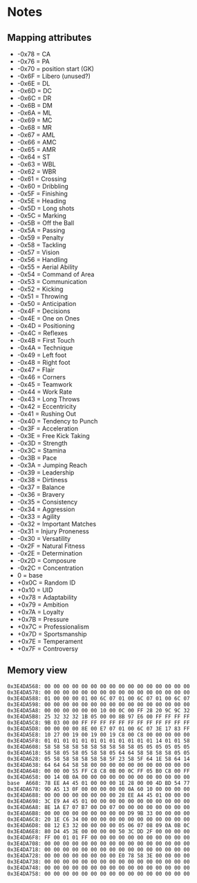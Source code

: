 # Notes

## Mapping attributes

- -0x78 = CA
- -0x76 = PA
- -0x70 = position start (GK)
- -0x6F = Libero (unused?)
- -0x6E = DL
- -0x6D = DC
- -0x6C = DR
- -0x6B = DM
- -0x6A = ML
- -0x69 = MC
- -0x68 = MR
- -0x67 = AML
- -0x66 = AMC
- -0x65 = AMR
- -0x64 = ST
- -0x63 = WBL
- -0x62 = WBR
- -0x61 = Crossing
- -0x60 = Dribbling
- -0x5F = Finishing
- -0x5E = Heading
- -0x5D = Long shots
- -0x5C = Marking
- -0x5B = Off the Ball
- -0x5A = Passing
- -0x59 = Penalty
- -0x58 = Tackling
- -0x57 = Vision
- -0x56 = Handling
- -0x55 = Aerial Ability
- -0x54 = Command of Area
- -0x53 = Communication
- -0x52 = Kicking
- -0x51 = Throwing
- -0x50 = Anticipation
- -0x4F = Decisions
- -0x4E = One on Ones
- -0x4D = Positioning
- -0x4C = Reflexes
- -0x4B = First Touch
- -0x4A = Technique
- -0x49 = Left foot
- -0x48 = Right foot
- -0x47 = Flair
- -0x46 = Corners
- -0x45 = Teamwork
- -0x44 = Work Rate
- -0x43 = Long Throws
- -0x42 = Eccentricity
- -0x41 = Rushing Out
- -0x40 = Tendency to Punch
- -0x3F = Acceleration
- -0x3E = Free Kick Taking
- -0x3D = Strength
- -0x3C = Stamina
- -0x3B = Pace
- -0x3A = Jumping Reach
- -0x39 = Leadership
- -0x38 = Dirtiness
- -0x37 = Balance
- -0x36 = Bravery
- -0x35 = Consistency
- -0x34 = Aggression
- -0x33 = Agility
- -0x32 = Important Matches
- -0x31 = Injury Proneness
- -0x30 = Versatility
- -0x2F = Natural Fitness
- -0x2E = Determination
- -0x2D = Composure
- -0x2C = Concentration
- 0 = base
- +0x0C = Random ID
- +0x10 = UID
- +0x78 = Adaptability
- +0x79 = Ambition
- +0x7A = Loyalty
- +0x7B = Pressure
- +0x7C = Professionalism
- +0x7D = Sportsmanship
- +0x7E = Temperament
- +0x7F = Controversy

## Memory view

```
0x3E4DA568: 00 00 00 00 00 00 00 00 00 00 00 00 00 00 00 00
0x3E4DA578: 00 00 00 00 00 00 00 00 00 00 00 00 00 00 00 00
0x3E4DA588: 01 00 00 00 01 00 6C 07 01 00 6C 07 01 00 6C 07
0x3E4DA598: 00 00 00 00 00 00 00 00 00 00 00 00 00 00 00 00
0x3E4DA5A8: 00 00 00 00 00 00 10 00 0C 00 FF 28 20 9C 9C 32
0x3E4DA5B8: 25 32 32 32 1B 05 00 00 8B 97 E6 00 FF FF FF FF
0x3E4DA5C8: 9B 03 00 00 FF FF FF FF FF FF FF FF FF FF FF FF
0x3E4DA5D8: 00 00 00 00 8E 00 E7 07 01 00 6C 07 3E 17 83 FF
0x3E4DA5E8: 10 27 00 19 00 19 00 19 C8 00 C8 00 00 00 00 00
0x3E4DA5F8: 01 01 01 01 01 01 01 01 01 01 01 01 14 01 01 58
0x3E4DA608: 58 58 58 58 58 58 58 58 58 58 05 05 05 05 05 05
0x3E4DA618: 58 58 05 58 05 58 58 05 64 64 58 58 58 58 05 05
0x3E4DA628: 05 58 58 58 58 58 58 5F 23 58 5F 64 1E 58 64 14
0x3E4DA638: 64 64 64 58 58 00 00 00 00 00 00 00 00 00 00 00
0x3E4DA648: 00 00 00 55 FF C8 C8 0B 00 0C FF 05 B0 C8 00 FF
0x3E4DA658: 00 14 0B 0A 00 00 00 00 00 00 00 00 00 00 00 00
base  A668: 78 EE A4 45 01 00 00 00 1E 28 00 00 4D BD 54 77
0x3E4DA678: 9D A5 13 0F 00 00 00 00 00 0A 60 10 00 00 00 00
0x3E4DA688: 00 00 00 00 00 00 00 00 28 EE A4 45 01 00 00 00
0x3E4DA698: 3C E9 A4 45 01 00 00 00 00 00 00 00 00 00 00 00
0x3E4DA6A8: 8E 1A E7 07 B7 00 D0 07 00 00 00 00 00 00 00 00
0x3E4DA6B8: 00 00 00 00 00 00 00 00 00 D9 9B 33 00 00 00 00
0x3E4DA6C8: 20 1E C6 34 00 00 00 00 00 00 00 00 00 00 00 00
0x3E4DA6D8: 08 12 E3 32 00 00 00 00 05 06 07 08 09 0A 0B 0C
0x3E4DA6E8: 80 D4 45 3E 00 00 00 00 50 3C DD 2F 00 00 00 00
0x3E4DA6F8: FF 00 01 01 FF 00 00 00 00 00 00 00 00 00 00 00
0x3E4DA708: 00 00 00 00 00 00 00 00 00 00 00 00 00 00 00 00
0x3E4DA718: 00 00 00 00 00 00 00 00 00 00 00 00 00 00 00 00
0x3E4DA728: 00 00 00 00 00 00 00 00 E0 78 58 3E 00 00 00 00
0x3E4DA738: 00 00 00 00 00 00 00 00 00 00 00 00 00 00 00 00
0x3E4DA748: 00 00 00 00 00 00 00 00 00 00 00 00 00 00 00 00
0x3E4DA758: 00 00 00 00 00 00 00 00 00 00 00 00 00 00 00 00
```